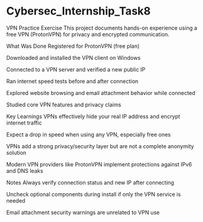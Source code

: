 # Cybersec_Internship_Task8
VPN Practice Exercise
This project documents hands-on experience using a free VPN (ProtonVPN) for privacy and encrypted communication.

What Was Done
Registered for ProtonVPN (free plan)

Downloaded and installed the VPN client on Windows

Connected to a VPN server and verified a new public IP

Ran internet speed tests before and after connection

Explored website browsing and email attachment behavior while connected

Studied core VPN features and privacy claims

Key Learnings
VPNs effectively hide your real IP address and encrypt internet traffic

Expect a drop in speed when using any VPN, especially free ones

VPNs add a strong privacy/security layer but are not a complete anonymity solution

Modern VPN providers like ProtonVPN implement protections against IPv6 and DNS leaks

Notes
Always verify connection status and new IP after connecting

Uncheck optional components during install if only the VPN service is needed

Email attachment security warnings are unrelated to VPN use
